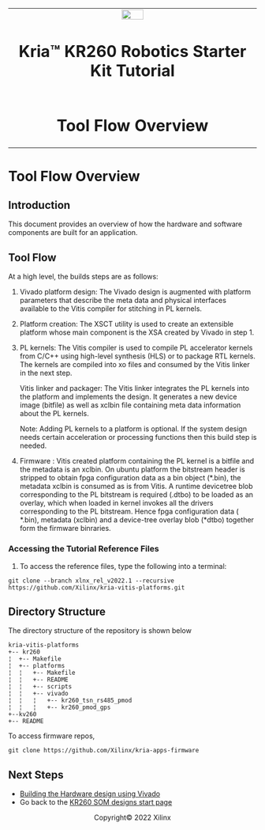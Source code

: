 ﻿<table class="sphinxhide">
 <tr>
   <td align="center"><img src="media/xilinx-logo.png" width="30%"/><h1> Kria&trade; KR260 Robotics Starter Kit Tutorial</h1>
   </td>
 </tr>
 <tr>
 <td align="center"><h1>Tool Flow Overview</h1>

 </td>
 </tr>
</table>

# Tool Flow Overview

## Introduction

This document provides an overview of how the hardware and software components are built for an application.

## Tool Flow

At a high level, the builds steps are as follows:

1. Vivado platform design: The Vivado design is augmented with platform parameters that describe the meta data and physical interfaces available to the Vitis compiler for stitching in PL kernels.

2. Platform creation: The XSCT utility is used to create an extensible platform whose main component is the XSA created by Vivado in step 1.

3. PL kernels: The Vitis compiler is used to compile PL accelerator kernels from C/C++ using high-level synthesis (HLS) or to package RTL kernels. The kernels are compiled into xo files and consumed by the Vitis linker in the next step.
  
    Vitis linker and packager: The Vitis linker integrates the PL kernels into the platform and implements the design. It generates a new device image (bitfile) as well as xclbin file containing meta data information about the PL kernels.

    Note: Adding PL kernels to a platform is optional. If the system design needs certain acceleration or processing functions then this build step is needed.

4. Firmware : Vitis created platform containing the PL kernel is a bitfile and the metadata is an xclbin. On ubuntu platform the bitstream  header is stripped to obtain fpga configuration data as a bin object (\*.bin), the metadata xclbin is consumed as is from Vitis. A runtime devicetree blob  corresponding to the PL bitstream is required (.dtbo) to be loaded as an overlay, which when loaded in kernel invokes all the drivers corresponding to the PL bitstream. Hence fpga configuration data ( *.bin), metadata (xclbin) and a device-tree overlay blob (*dtbo) together form the firmware binraries.

### Accessing the Tutorial Reference Files

1. To access the reference files, type the following into a terminal:

  ```shell
  git clone --branch xlnx_rel_v2022.1 --recursive https://github.com/Xilinx/kria-vitis-platforms.git
  ```

## Directory Structure

The directory structure of the repository is shown below

```text
kria-vitis-platforms
+-- kr260
¦  +-- Makefile
¦  +-- platforms
¦  ¦   +-- Makefile
¦  ¦   +-- README
¦  ¦   +-- scripts
¦  ¦   +-- vivado
¦  ¦   ¦   +-- kr260_tsn_rs485_pmod
¦  ¦   ¦   +-- kr260_pmod_gps
+--kv260
+-- README
```

To access firmware repos,

```shell
git clone https://github.com/Xilinx/kria-apps-firmware
```

## Next Steps

* [Building the Hardware design using Vivado](build_vivado_design.md)
* Go back to the [KR260 SOM designs start page](../index)

<p class="sphinxhide" align="center">Copyright&copy; 2022 Xilinx</p>

<!---

Licensed under the Apache License, Version 2.0 (the "License"); you may not use this file except in compliance with the License.

You may obtain a copy of the License at http://www.apache.org/licenses/LICENSE-2.0.

Unless required by applicable law or agreed to in writing, software distributed under the License is distributed on an "AS IS" BASIS, WITHOUT WARRANTIES OR CONDITIONS OF ANY KIND, either express or implied. See the License for the specific language governing permissions and limitations under the License.

-->
